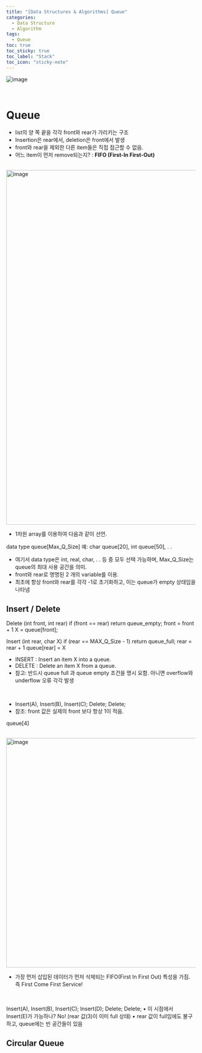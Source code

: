 ```yaml
---
title: "[Data Structures & Algorithms] Queue"
categories:
  - Data Structure
  - Algorithm
tags:
  - Queue
toc: true
toc_sticky: true
toc_label: "Stack"
toc_icon: "sticky-note"
---
```


![image](https://user-images.githubusercontent.com/55765292/222598023-0eced08e-a03a-4366-a388-c9e2b218127b.png)

<br>

# Queue

- list의 양 쪽 끝을 각각 front와 rear가 가리키는 구조
- Insertion은 rear에서, deletion은 front에서 발생
- front와 rear을 제외한 다른 item들은 직접 접근할 수 없음.
- 어느 item이 먼저 remove되는지?
: **FIFO (First-In First-Out)**

<br>

<img width="944" alt="image" src="https://user-images.githubusercontent.com/55765292/228795511-66fbd12f-0bf4-4fad-a102-00fc44d03dad.png">

<br>

- 1차원 array를 이용하여 다음과 같이 선언.

data type queue[Max_Q_Size]
예: char queue[20],
int queue[50], . .

- 여기서 data type은 int, real, char, . . 등 중 모두 선택 가능하며, Max_Q_Size는 queue의 최대 사용 공간을 의미.
- front와 rear로 명명된 2 개의 variable를 이용.
- 최초에 항상 front와 rear를 각각 -1로 초기화하고, 이는 queue가 empty 상태임을 나타냄

##  Insert / Delete

Delete (int front, int rear)
if (front == rear)
return queue_empty;
front = front + 1
X = queue[front];

Insert (int rear, char X)
if (rear == MAX_Q_Size - 1)
return queue_full;
rear = rear + 1
queue[rear] = X

- INSERT : Insert an item X into a queue.
- DELETE : Delete an item X from a queue.
- 참고: 반드시 queue full 과 queue empty 조건을 명시 요함. 아니면 overflow와 underflow 오류 각각 발생

<br>

- Insert(A), Insert(B), Insert(C); Delete; Delete;
- 참조: front 값은 실제의 front 보다 항상 1이 적음.

queue[4]

<br>

<img width="611" alt="image" src="https://user-images.githubusercontent.com/55765292/228796913-888afdb9-fedc-442c-a7f9-21ca4b2383b0.png">

<br>

- 가장 먼저 삽입된 데이터가 먼저 삭제되는 FIFO(First In First Out) 특성을 가짐. 즉 First Come First Service!

<br>

Insert(A), Insert(B), Insert(C); Insert(D); Delete; Delete;
▪ 이 시점에서 Insert(E)가 가능하나? No! (rear 값(3)이 이미 full 상태)
▪ rear 값이 full임에도 불구하고, queue에는 빈 공간들이 있음

## Circular Queue



